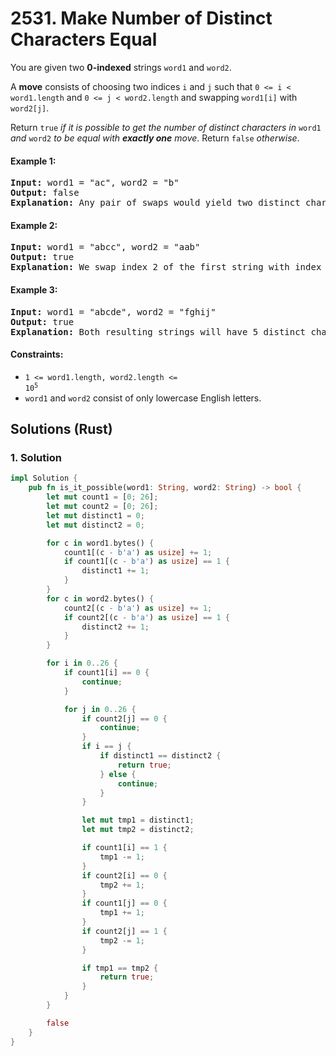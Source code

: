 # 2531. Make Number of Distinct Characters Equal
You are given two **0-indexed** strings `word1` and `word2`.

A **move** consists of choosing two indices `i` and `j` such that `0 <= i < word1.length` and `0 <= j < word2.length` and swapping `word1[i]` with `word2[j]`.

Return `true` *if it is possible to get the number of distinct characters in* `word1` *and* `word2` *to be equal with **exactly one** move*. Return `false` *otherwise*.

#### Example 1:
<pre>
<strong>Input:</strong> word1 = "ac", word2 = "b"
<strong>Output:</strong> false
<strong>Explanation:</strong> Any pair of swaps would yield two distinct characters in the first string, and one in the second string.
</pre>

#### Example 2:
<pre>
<strong>Input:</strong> word1 = "abcc", word2 = "aab"
<strong>Output:</strong> true
<strong>Explanation:</strong> We swap index 2 of the first string with index 0 of the second string. The resulting strings are word1 = "abac" and word2 = "cab", which both have 3 distinct characters.
</pre>

#### Example 3:
<pre>
<strong>Input:</strong> word1 = "abcde", word2 = "fghij"
<strong>Output:</strong> true
<strong>Explanation:</strong> Both resulting strings will have 5 distinct characters, regardless of which indices we swap.
</pre>

#### Constraints:
* <code>1 <= word1.length, word2.length <= 10<sup>5</sup></code>
* `word1` and `word2` consist of only lowercase English letters.

## Solutions (Rust)

### 1. Solution
```Rust
impl Solution {
    pub fn is_it_possible(word1: String, word2: String) -> bool {
        let mut count1 = [0; 26];
        let mut count2 = [0; 26];
        let mut distinct1 = 0;
        let mut distinct2 = 0;

        for c in word1.bytes() {
            count1[(c - b'a') as usize] += 1;
            if count1[(c - b'a') as usize] == 1 {
                distinct1 += 1;
            }
        }
        for c in word2.bytes() {
            count2[(c - b'a') as usize] += 1;
            if count2[(c - b'a') as usize] == 1 {
                distinct2 += 1;
            }
        }

        for i in 0..26 {
            if count1[i] == 0 {
                continue;
            }

            for j in 0..26 {
                if count2[j] == 0 {
                    continue;
                }
                if i == j {
                    if distinct1 == distinct2 {
                        return true;
                    } else {
                        continue;
                    }
                }

                let mut tmp1 = distinct1;
                let mut tmp2 = distinct2;

                if count1[i] == 1 {
                    tmp1 -= 1;
                }
                if count2[i] == 0 {
                    tmp2 += 1;
                }
                if count1[j] == 0 {
                    tmp1 += 1;
                }
                if count2[j] == 1 {
                    tmp2 -= 1;
                }

                if tmp1 == tmp2 {
                    return true;
                }
            }
        }

        false
    }
}
```
